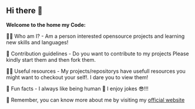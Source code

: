## Hi there 👋


**Welcome to the home my Code:**

🙋‍♀️ Who am I? - Am a person interested opensource projects and learning new skills and languages!

🌈 Contribution guidelines - Do you want to contribute to my projects Please kindly start them and then fork them.

👩‍💻 Useful resources -  My projects/repositorys have usefull resources you might want to checkout your self!. I dare you to view them!

🍿 Fun facts - I always like being human 🫡 I enjoy jokes 😎!!!


🧙 Remember, you can know more about me by visiting my [official website](https://github.com/mosespace)
